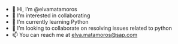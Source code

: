 - 👋 Hi, I’m @elvamatamoros
- 👀 I’m interested in collaborating
- 🌱 I’m currently learning Python
- 💞️ I’m looking to collaborate on resolving issues related to python
- 📫 You can reach me at elva.matamoros@sap.com

<!---
elvamatamoros/elvamatamoros is a ✨ special ✨ repository because its `README.md` (this file) appears on your GitHub profile.
You can click the Preview link to take a look at your changes.
--->
